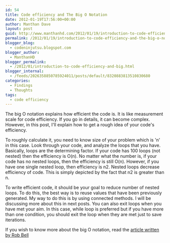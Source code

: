 ```yaml
---
id: 54
title: Code efficiency and The Big O Notation
date: 2012-01-19T17:56:00+00:00
author: Manthan Dave
layout: post
guid: http://www.manthanhd.com/2012/01/19/introduction-to-code-efficiency-and-the-big-o-notation/
permalink: /2012/01/19/introduction-to-code-efficiency-and-the-big-o-notation/
blogger_blog:
  - codeninjutsu.blogspot.com
blogger_author:
  - ManthanHD
blogger_permalink:
  - /2012/01/introduction-to-code-efficiency-and-big.html
blogger_internal:
  - /feeds/2026358850785924011/posts/default/8320883813510830680
categories:
  - Findings
  - Thoughts
tags:
  - code efficiency
---
```

The big O notation explains how efficient the code is. It is like measurement scale for code efficiency. If you go in details, it can become complex. However, in this post, I'll explain how to get a rough idea of your code's efficiency.

To roughly calculate it, you need to know size of your problem which is 'n' in this case. Look through your code, and analyze the loops that you have. Basically, loops are the determining factor. If your code has 100 loops (not nested) then the efficiency is O(n). No matter what the number is, if your code has no nested loops, then the efficiency is still O(n). However, if you have one single nested loop, then efficiency is n2. Nested loops decrease efficiency of code. This is simply depicted by the fact that n2 is greater than n.

To write efficient code, it should be your goal to reduce number of nested loops. To do this, the best way is to reuse values that have been previously generated. My way to do this is by using connected methods. I will be discussing more about this in next posts. You can also exit loops when you have met your aim. In this case, while loop is preferred but if you have more than one condition, you should exit the loop when they are met just to save iterations.

If you wish to know more about the big O notation, read the <a href="http://rob-bell.net/2009/06/a-beginners-guide-to-big-o-notation/">article written by Rob Bell</a>